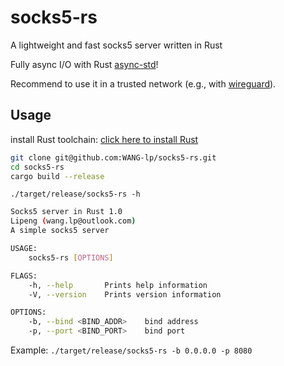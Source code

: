 # socks5-rs
A lightweight and fast socks5 server written in Rust

Fully async I/O with Rust [async-std](https://github.com/async-rs/async-std)! 

Recommend to use it in a trusted network (e.g., with [wireguard](https://www.wireguard.com/)).

## Usage

install Rust toolchain: [click here to install Rust](https://www.rust-lang.org/tools/install) 

```bash
git clone git@github.com:WANG-lp/socks5-rs.git
cd socks5-rs
cargo build --release
```

`./target/release/socks5-rs -h`

```bash
Socks5 server in Rust 1.0
Lipeng (wang.lp@outlook.com)
A simple socks5 server

USAGE:
    socks5-rs [OPTIONS]

FLAGS:
    -h, --help       Prints help information
    -V, --version    Prints version information

OPTIONS:
    -b, --bind <BIND_ADDR>    bind address
    -p, --port <BIND_PORT>    bind port
```

Example: `./target/release/socks5-rs -b 0.0.0.0 -p 8080`
